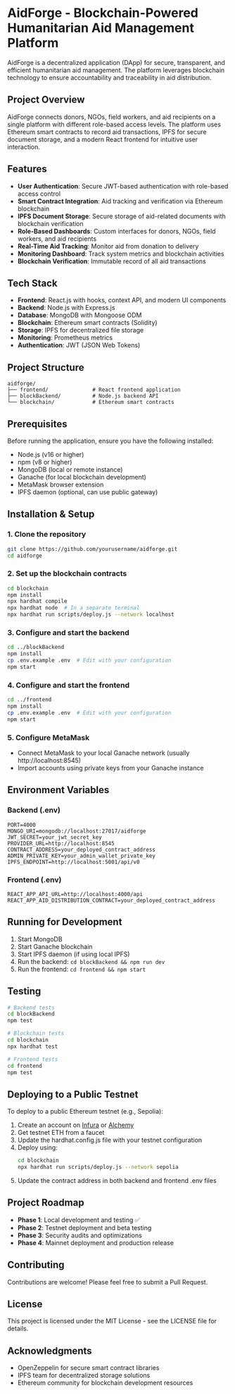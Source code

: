 # AidForge - Blockchain-Powered Humanitarian Aid Management Platform

AidForge is a decentralized application (DApp) for secure, transparent, and efficient humanitarian aid management. The platform leverages blockchain technology to ensure accountability and traceability in aid distribution.

## Project Overview

AidForge connects donors, NGOs, field workers, and aid recipients on a single platform with different role-based access levels. The platform uses Ethereum smart contracts to record aid transactions, IPFS for secure document storage, and a modern React frontend for intuitive user interaction.

## Features

- **User Authentication**: Secure JWT-based authentication with role-based access control
- **Smart Contract Integration**: Aid tracking and verification via Ethereum blockchain
- **IPFS Document Storage**: Secure storage of aid-related documents with blockchain verification
- **Role-Based Dashboards**: Custom interfaces for donors, NGOs, field workers, and aid recipients
- **Real-Time Aid Tracking**: Monitor aid from donation to delivery
- **Monitoring Dashboard**: Track system metrics and blockchain activities
- **Blockchain Verification**: Immutable record of all aid transactions

## Tech Stack

- **Frontend**: React.js with hooks, context API, and modern UI components
- **Backend**: Node.js with Express.js
- **Database**: MongoDB with Mongoose ODM
- **Blockchain**: Ethereum smart contracts (Solidity)
- **Storage**: IPFS for decentralized file storage
- **Monitoring**: Prometheus metrics
- **Authentication**: JWT (JSON Web Tokens)

## Project Structure

```
aidforge/
├── frontend/              # React frontend application
├── blockBackend/          # Node.js backend API
└── blockchain/            # Ethereum smart contracts
```

## Prerequisites

Before running the application, ensure you have the following installed:

- Node.js (v16 or higher)
- npm (v8 or higher)
- MongoDB (local or remote instance)
- Ganache (for local blockchain development)
- MetaMask browser extension
- IPFS daemon (optional, can use public gateway)

## Installation & Setup

### 1. Clone the repository

```bash
git clone https://github.com/yourusername/aidforge.git
cd aidforge
```

### 2. Set up the blockchain contracts

```bash
cd blockchain
npm install
npx hardhat compile
npx hardhat node  # In a separate terminal
npx hardhat run scripts/deploy.js --network localhost
```

### 3. Configure and start the backend

```bash
cd ../blockBackend
npm install
cp .env.example .env  # Edit with your configuration
npm start
```

### 4. Configure and start the frontend

```bash
cd ../frontend
npm install
cp .env.example .env  # Edit with your configuration
npm start
```

### 5. Configure MetaMask

- Connect MetaMask to your local Ganache network (usually http://localhost:8545)
- Import accounts using private keys from your Ganache instance

## Environment Variables

### Backend (.env)

```
PORT=4000
MONGO_URI=mongodb://localhost:27017/aidforge
JWT_SECRET=your_jwt_secret_key
PROVIDER_URL=http://localhost:8545
CONTRACT_ADDRESS=your_deployed_contract_address
ADMIN_PRIVATE_KEY=your_admin_wallet_private_key
IPFS_ENDPOINT=http://localhost:5001/api/v0
```

### Frontend (.env)

```
REACT_APP_API_URL=http://localhost:4000/api
REACT_APP_AID_DISTRIBUTION_CONTRACT=your_deployed_contract_address
```

## Running for Development

1. Start MongoDB
2. Start Ganache blockchain
3. Start IPFS daemon (if using local IPFS)
4. Run the backend: `cd blockBackend && npm run dev`
5. Run the frontend: `cd frontend && npm start`

## Testing

```bash
# Backend tests
cd blockBackend
npm test

# Blockchain tests
cd blockchain
npx hardhat test

# Frontend tests
cd frontend
npm test
```

## Deploying to a Public Testnet

To deploy to a public Ethereum testnet (e.g., Sepolia):

1. Create an account on [Infura](https://infura.io/) or [Alchemy](https://www.alchemy.com/)
2. Get testnet ETH from a faucet
3. Update the hardhat.config.js file with your testnet configuration
4. Deploy using:
   ```bash
   cd blockchain
   npx hardhat run scripts/deploy.js --network sepolia
   ```
5. Update the contract address in both backend and frontend .env files

## Project Roadmap

- **Phase 1**: Local development and testing ✅
- **Phase 2**: Testnet deployment and beta testing
- **Phase 3**: Security audits and optimizations
- **Phase 4**: Mainnet deployment and production release

## Contributing

Contributions are welcome! Please feel free to submit a Pull Request.

## License

This project is licensed under the MIT License - see the LICENSE file for details.

## Acknowledgments

- OpenZeppelin for secure smart contract libraries
- IPFS team for decentralized storage solutions
- Ethereum community for blockchain development resources 